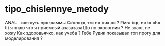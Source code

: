 # tipo_chislennye_metody
ANAL - вся суть программы
C#епорд что по физ ре ? Fizra top, ne to cho ti)
я знаю что я приемный азазазаза
Шо по экологиии ? Не знаю, не хожу
Как здоровьячко, как учеба ? Тебе Рудик показывал топ прогу для моделирования ? 
<?php
echo"Здоровьячко так себе, по учебе в принципе нормик. Хз, что за топ прога? Как сам? Шо по Толкану?";
echo"Я не понял что за репозиторий с экономическим прогнозированием???";
?>
